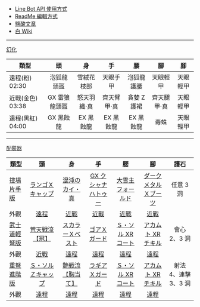- [Line Bot API 使用方式](https://ithelp.ithome.com.tw/articles/10198142)
- [ReadMe 編輯方式](https://www.jianshu.com/p/9ab92efc286a)
- [鹽酸文章](https://home.gamer.com.tw/creationDetail.php?sn=4361083)
- [白 Wiki](http://wiki.mhxg.org/)

---

[幻化](https://www.bilibili.com/video/BV1LV411n7oH/)

| 類型             |      頭       |     身      |     手      |     腰      |     腳      |    腳    |
| ---------------- | :-----------: | :---------: | :---------: | :---------: | :---------: | :------: |
| 遠程(粉) 02:30   |  泡狐龍頭盔   | 雪絨花枝部  |  天眼手甲   | 泡狐龍護腰  |  天眼輕甲   | 天眼輕甲 |
| 近戰(金色) 03:38 | GX 雷狼龍頭盔 | 怒天羽織·真 | 齊天臂甲·真 | 貪婪 Z 護裙 | 齊天腿甲·真 | 天眼輕甲 |
| 遠程(黑紅) 04:00 |   GX 黑蝕龍   |  EX 黑蝕龍  |  EX 黑蝕龍  |  EX 黑蝕龍  |    毒蛛     | 天眼輕甲 |

---

[配裝器](https://mhxx.wiki-db.com/sim/)

| 類型                                    |                                           頭                                            |                                           身                                            |                                  手                                   |                                    腰                                    |                                   腳                                   |         護石         |
| --------------------------------------- | :-------------------------------------------------------------------------------------: | :-------------------------------------------------------------------------------------: | :-------------------------------------------------------------------: | :----------------------------------------------------------------------: | :--------------------------------------------------------------------: | :------------------: |
| [控場片手版](https://reurl.cc/MbLWXk)   |                [ランゴＸキャップ](http://wiki.mhxg.org/ida/290538.html)                 |                 [混沌のカイ・真](http://wiki.mhxg.org/ida/293639.html)                  |      [GX クシャナハトゥー](http://wiki.mhxg.org/ida/295669.html)      |         [大雪主フォールド](http://wiki.mhxg.org/ida/226326.html)         |      [ダークメタルＸブーツ](http://wiki.mhxg.org/ida/293626.html)      |      任意 3 洞       |
| 外觀                                    |           [遠程](http://mhxx-soubigazou.info/equipment/rare8armor/vespoid-x)            |            [近戰](http://mhxx-soubigazou.info/equipment/rare8armor/chaos-x/)            | [近戰](http://mhxx-soubigazou.info/equipment/rare10armor/gx-kushala/) |   [近戰](http://mhxx-soubigazou.info/equipment/rarexarmor/snowbaron/)    | [近戰](http://mhxx-soubigazou.info/equipment/rare8armor/dark-metal-x/) |                      |
| [武士道輕弩版](https://reurl.cc/X4Njba) |                 [荒天戦流【冠】](http://wiki.mhxg.org/ida/295256.html)                  |                [スカラーＸベスト](http://wiki.mhxg.org/ida/293020.html)                 |         [ゴアＸガード](http://wiki.mhxg.org/ida/293018.html)          |        [Ｓ・ソル XR コート](http://wiki.mhxg.org/ida/295228.html)        |       [アカムト XR チキル](http://wiki.mhxg.org/ida/295230.html)       |     會心 2、3 洞     |
| 外觀                                    | [近戰](http://mhxx-soubigazou.info/equipment/rare10armor/tempest-kermes_welkin-kermes/) |          [遠程](http://mhxx-soubigazou.info/equipment/rare8armor/scholars-x/)           |   [遠程](http://mhxx-soubigazou.info/equipment/rare9armor/gore-x/)    | [遠程](http://mhxx-soubigazou.info/equipment/rare10armor/silver-sol-xr/) | [遠程](http://mhxx-soubigazou.info/equipment/rare10armor/akantor-xr/)  |                      |
| [重弩進階版](https://reurl.cc/RjEY7g)   |               [Ｓ・ソルＺキャップ](http://wiki.mhxg.org/ida/293004.html)                |                [艶戦流【胸当て】](http://wiki.mhxg.org/ida/295257.html)                 |        [ラギアＸガード](http://wiki.mhxg.org/ida/287978.html)         |        [Ｓ・ソル XR コート](http://wiki.mhxg.org/ida/295228.html)        |       [アカムト XR チキル](http://wiki.mhxg.org/ida/295230.html)       | 射法 4、連擊 3、3 洞 |
| 外觀                                    |         [遠程](http://mhxx-soubigazou.info/equipment/rare10armor/silver-sol-z/)         | [遠程](http://mhxx-soubigazou.info/equipment/rare10armor/battle-borealis_battle-glyph/) | [遠程](http://mhxx-soubigazou.info/equipment/rare9armor/lagiacrus-x/) | [遠程](http://mhxx-soubigazou.info/equipment/rare10armor/silver-sol-xr/) | [遠程](http://mhxx-soubigazou.info/equipment/rare10armor/akantor-xr/)  |                      |
